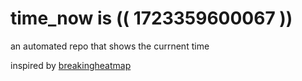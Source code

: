 # time_now is (( 1723359600067 ))

an automated repo that shows the currnent time

inspired by [breakingheatmap](https://github.com/breakingheatmap/breakingheatmap)